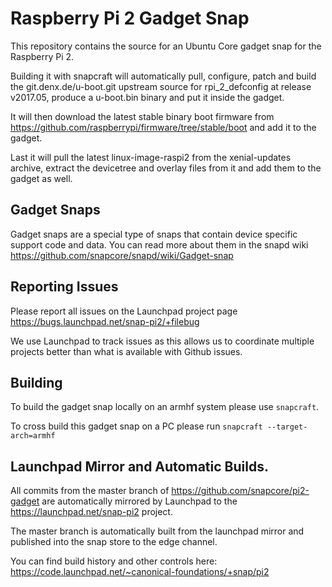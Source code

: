 # Raspberry Pi 2 Gadget Snap

This repository contains the source for an Ubuntu Core gadget snap for the Raspberry Pi 2.

Building it with snapcraft will automatically pull, configure, patch and build
the git.denx.de/u-boot.git upstream source for rpi_2_defconfig at release v2017.05,
produce a u-boot.bin binary and put it inside the gadget.

It will then download the latest stable binary boot firmware
from https://github.com/raspberrypi/firmware/tree/stable/boot and add it to the gadget.

Last it will pull the latest linux-image-raspi2 from the xenial-updates archive, extract the
devicetree and overlay files from it and add them to the gadget as well.


## Gadget Snaps

Gadget snaps are a special type of snaps that contain device specific support
code and data. You can read more about them in the snapd wiki
https://github.com/snapcore/snapd/wiki/Gadget-snap

## Reporting Issues

Please report all issues on the Launchpad project page
https://bugs.launchpad.net/snap-pi2/+filebug

We use Launchpad to track issues as this allows us to coordinate multiple
projects better than what is available with Github issues.

## Building

To build the gadget snap locally on an armhf system please use `snapcraft`.

To cross build this gadget snap on a PC please run `snapcraft --target-arch=armhf`

## Launchpad Mirror and Automatic Builds.

All commits from the master branch of https://github.com/snapcore/pi2-gadget are
automatically mirrored by Launchpad to the https://launchpad.net/snap-pi2
project.

The master branch is automatically built from the launchpad mirror and
published into the snap store to the edge channel.

You can find build history and other controls here:
https://code.launchpad.net/~canonical-foundations/+snap/pi2
